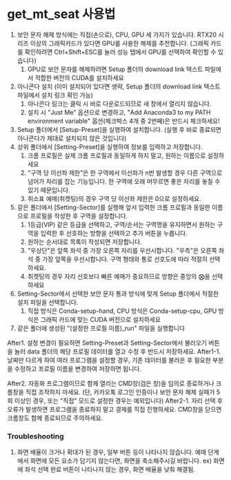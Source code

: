 # get_mt_seat 사용법

1. 보안 문자 해제 방식에는 직접(손으로), CPU, GPU 세 가지가 있습니다. RTX20 시리즈 이상의 그래픽카드가 있다면 GPU를 사용한 해제를 추천합니다. (그래픽 카드를 확인하려면 Ctrl+Shift+ESC를 눌러 성능 탭에서 GPU를 선택하여 확인할 수 있습니다)
    1. GPU로 보안 문자를 해제하려면 Setup 폴더의 download link 텍스트 파일에서 적합한 버전의 CUDA를 설치하세요
2. 아나콘다 설치 (이미 설치되어 있다면 생략, Setup 폴더의 download link 텍스트 파일에서 설치 링크 확인 가능)
    1. 아나콘다 링크는 클릭 시 바로 다운로드되므로 새 창에서 열리지 않습니다.
    2. 설치 시 "Just Me" 옵션으로 변경하고, "Add Anaconda3 to my PATH environment variable" 옵션(체크박스 4개 중 2번째)은 반드시 체크하세요!
3. Setup 폴더에서 [Setup-Preset]을 실행하여 설치합니다. (실행 후 바로 종료되면 아나콘다가 제대로 설치되지 않은 것입니다)
4. 상위 폴더에서 [Setting-Preset]을 실행하여 정보를 입력하고 저장합니다.
    1. 크롬 프로필은 실제 크롬 프로필과 동일하게 하지 말고, 원하는 이름으로 설정하세요
    2. "구역 당 이선좌 제한"은 한 구역에서 이선좌가 n번 발생할 경우 다른 구역으로 넘어가 자리를 잡는 기능입니다. 한 구역에 오래 머무르면 좋은 자리를 놓칠 수 있기 때문입니다.
    3. 취소표 예매(취켓팅)의 경우 구역 당 이선좌 제한은 0으로 설정하세요.
5. 같은 폴더에서 [Setting-Sector]를 실행해 앞서 입력한 크롬 프로필과 동일한 이름으로 프로필을 작성한 후 구역을 설정합니다.
    1. 1등급(VIP) 같은 등급을 선택하고, 구역/순서는 구역명을 유지하면서 원하는 구역을 입력한 후 선호하는 방향을 선택하고 추가 버튼을 누릅니다.
    2. 원하는 순서대로 목록이 작성되면 저장합니다.
    3. "우상단"은 앞쪽 좌석 중 가장 오른쪽 자리를 우선시합니다. "우측"은 오른쪽 좌석 중 가장 앞쪽을 우선시합니다. 구역 형태와 통로 선호도에 따라 적절히 선택하세요.
    4. 취켓팅의 경우 자리 선호보다 빠른 예매가 중요하므로 방향은 중앙의 ⨂을 선택하세요
6. Setting-Sector에서 선택한 보안 문자 통과 방식에 맞게 Setup 폴더에서 적절한 설치 파일을 선택합니다.
    1. 직접 방식은 Conda-setup-hand, CPU 방식은 Conda-setup-cpu, GPU 방식은 그래픽 카드에 맞는 CUDA 버전으로 설치하세요
7. 같은 폴더에 생성된 "(설정한 프로필 이름)_run" 파일을 실행합니다

After1. 설정 변경이 필요하면 Setting-Preset과 Setting-Sector에서 불러오기 버튼을 눌러 data 폴더의 해당 프로필 데이터를 열고 수정 후 반드시 저장하세요.
After1-1. 날짜만 다르게 하여 여러 프로그램을 설정할 경우, 기존 데이터를 불러온 후 필요한 부분을 수정하고 프로필 이름을 변경하여 저장하면 됩니다.

After2. 자동화 프로그램이므로 함께 열리는 CMD창(검은 창)을 임의로 종료하거나 크롬창을 직접 조작하지 마세요. (단, 카카오톡 로그인 인증이나 보안 문자 해제 실패가 5회 이상인 경우, 또는 "직접" 모드로 설정한 경우는 예외입니다)
After2-1. 자리 선택 후 오류가 발생하면 프로그램을 종료하지 말고 결제를 직접 진행하세요. CMD창을 닫으면 크롬창도 함께 종료되므로 주의하세요.

### Troubleshooting
1. 화면 배율이 크거나 확대가 된 경우, 일부 버튼 등이 나타나지 않습니다. 예매 단계에서 화면에 모든 요소가 담기지 않는다면, 화면을 축소해주시길 바랍니다.
    ex) 화면에 좌석 선택 완료 버튼이 나타나지 않는 경우, 화면 배율을 낮춰 해결됨.